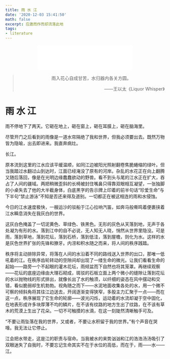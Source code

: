 ```yaml
---
title: 雨 水 江
date: '2020-12-03 15:41:50'
math: false
excerpt: 应邀而作而却流落此地
tags:
- literature
---
```


<center>
    <iframe frameborder="no" border="0" marginwidth="0" marginheight="0" width=300 height=80 src="//music.163.com/outchain/player?type=2&id=546281919&auto=0&height=66"></iframe>
</center>

> <center>雨入花心自成甘苦，水归器内各关方圆。
>     <p align = 'right'>
>       ——王以太《Liquor Whisper》 
>     </p></center>

# 雨 水 江

雨不停地下了两天。它砸在地上，砸在窗上，砸在耳膜上，砸在脑海里。

尽管开门之后看到的雨像是一道水帘隔绝了我和世界，但我必须要出去。既然万物皆为隐喻，出去即进来。我直奔病灶。

长江。

原本流到这里的江水应该平缓温顺，如同江边被阳光照射翻卷焦脆蜷缩的绿叶。但当我踏过水翻过山到达时，江面已经淹没了原有的河岸。杂乱的水花正在向上翻腾又随后落回，像是在光明边缘蠢蠢欲动的野兽。看不到头与尾的江水正在扩大，吞占了人间的疆域。两把稍微歪斜的长椅被封住嘴鼻只得靠双眼相互凝望，一张独脚的小桌失去了他的大半截身体，白底黑字的告示牌上印着的前半句话“珍爱生命”与下半句“禁止游泳”不知是否还来得及道别。一切都正在被这相连的雨和水侵蚀。

今日的江水速度极快，一艘运沙的驳船于江心拉响汽笛，如奔马般嘶鸣着便裹挟着江水瞬息消失在我灰白的世界。

这灰白色掩盖了一切泥黄色、草绿色、铁黑色。无形的灰色从天落到地，无声于各处凝为有形的水。落到江中的自不必说，无人知无人晓，悄然从世界里隐没。可是雨，落到草地，落到花坛，落到石桥，落到低洼，落到屋檐，则化为水。这样的水是灰色世界扩张的先锋和獠牙。内涝和积水随之而来，将人间的秩序践踏。

秩序将主动排除异常，将落在人间的水沿着不同的路线送入世界的出口，那唯一低吼着的江。在秩序齿轮转动的空隙间却出现了一缕生命的微光。让我们看看生命的起始——路旁一个不起眼的灌木花坛，雨倾盆而下自然也将其笼罩。再继续观察——花坛的底座边缘由大理石砌成，斑驳的石板立面上两个微小的缝隙让落到花坛的水以抛物线的形式排出，就像长出了水的触须，以纤细的姿态在风中摆动和交错，看似脆弱却生机勃勃。视角随之而下——水泥地面收集各处的水，用一个微不可察的倾斜角将其往江边送去，开阔逐渐变得狭窄，多股主力汇聚于一点——而在这一点，秩序展现了它生命的轮廓——波光闪烁，运动着的水流却凝于空中固化，在地表形成许多块厚薄不均的鳞片，在不该有纹路的地方生出了纹路，在不该有草木的荒漠上生出了花朵。一切不可触摸的水滴，在这一刻陡然清晰触手可及。

“不要让雨坠落在我的世界，又或者，不要让水积留于我的世界。”有个声音在哭嚎。我无法让它停止。

江会把水带走，这是江的职责与宿命。当我被水的来势汹汹和江的浩浩汤汤吸引了双眼迷失了自我时，不要忘记生命其实不在于水位的高低，而在于，雨——水——江。